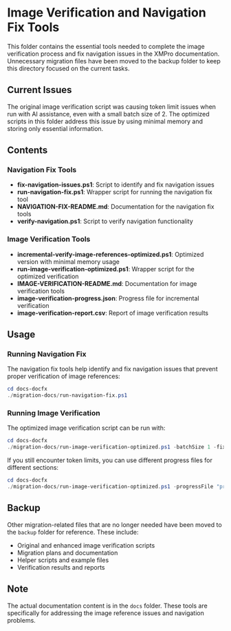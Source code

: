 # Image Verification and Navigation Fix Tools

This folder contains the essential tools needed to complete the image verification process and fix navigation issues in the XMPro documentation. Unnecessary migration files have been moved to the backup folder to keep this directory focused on the current tasks.

## Current Issues

The original image verification script was causing token limit issues when run with AI assistance, even with a small batch size of 2. The optimized scripts in this folder address this issue by using minimal memory and storing only essential information.

## Contents

### Navigation Fix Tools

- **fix-navigation-issues.ps1**: Script to identify and fix navigation issues
- **run-navigation-fix.ps1**: Wrapper script for running the navigation fix tool
- **NAVIGATION-FIX-README.md**: Documentation for the navigation fix tools
- **verify-navigation.ps1**: Script to verify navigation functionality

### Image Verification Tools

- **incremental-verify-image-references-optimized.ps1**: Optimized version with minimal memory usage
- **run-image-verification-optimized.ps1**: Wrapper script for the optimized verification
- **IMAGE-VERIFICATION-README.md**: Documentation for image verification tools
- **image-verification-progress.json**: Progress file for incremental verification
- **image-verification-report.csv**: Report of image verification results

## Usage

### Running Navigation Fix

The navigation fix tools help identify and fix navigation issues that prevent proper verification of image references:

```powershell
cd docs-docfx
./migration-docs/run-navigation-fix.ps1
```

### Running Image Verification

The optimized image verification script can be run with:

```powershell
cd docs-docfx
./migration-docs/run-image-verification-optimized.ps1 -batchSize 1 -fix
```

If you still encounter token limits, you can use different progress files for different sections:

```powershell
cd docs-docfx
./migration-docs/run-image-verification-optimized.ps1 -progressFile "progress-part1.json" -csvReport "report-part1.csv"
```

## Backup

Other migration-related files that are no longer needed have been moved to the `backup` folder for reference. These include:

- Original and enhanced image verification scripts
- Migration plans and documentation
- Helper scripts and example files
- Verification results and reports

## Note

The actual documentation content is in the `docs` folder. These tools are specifically for addressing the image reference issues and navigation problems.
